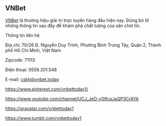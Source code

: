 ## VNBet

[VNBet](https://vnbet.today/) là thương hiệu giải trí trực tuyến hàng đầu hiện nay. Đừng bỏ lỡ những thông tin sau đây để khám phá chất lượng của sân chơi tín.

Thông tin liên hệ

Địa chỉ: 70/26 Đ. Nguyễn Duy Trinh, Phường Bình Trưng Tây, Quận 2, Thành phố Hồ Chí Minh, Việt Nam

Zipcode: 71113

Điện thoại: 0559.201.548

E-mail: cskh@vnbet.today

https://www.pinterest.com/vnbettoday1/

https://www.youtube.com/channel/UCJ_JeD-vStfcaJaQP3CrAYA

https://gravatar.com/vnbettoday1

https://www.tumblr.com/vnbettoday1

